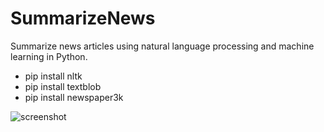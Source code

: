 # SummarizeNews
Summarize news articles using natural language processing and machine learning in Python.

* pip install nltk
* pip install textblob
* pip install newspaper3k

![screenshot](./assets/ss.png)
